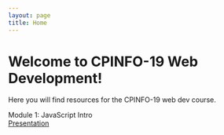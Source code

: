 ```yaml
---
layout: page
title: Home
---
```


<div class="jumbotron">
  <h1 class="display-4">Welcome to CPINFO-19 Web Development!</h1>
  <p class="lead">Here you will find resources for the CPINFO-19 web dev course.</p>
</div>

<div class="card border-info">
  <div class="card-header">
    Module 1: JavaScript Intro
  </div>
  <div class="card-body">
    <!-- <h5 class="card-title">Special title treatment</h5>
    <p class="card-text">With supporting text below as a natural lead-in to additional content.</p> -->
    <a href="welcome.html" class="btn btn-primary">Presentation</a>
  </div>
</div>

